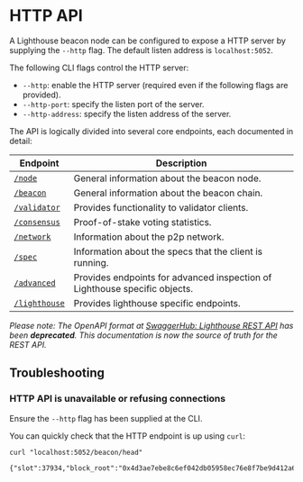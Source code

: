 # HTTP API

A Lighthouse beacon node can be configured to expose a HTTP server by supplying the `--http` flag. The default listen address is `localhost:5052`.

The following CLI flags control the HTTP server:

- `--http`: enable the HTTP server (required even if the following flags are
	provided).
- `--http-port`: specify the listen port of the server.
- `--http-address`: specify the listen address of the server.

The API is logically divided into several core endpoints, each documented in
detail:

Endpoint | Description |
| --- | -- |
[`/node`](./http/node.md) | General information about the beacon node.
[`/beacon`](./http/beacon.md) | General information about the beacon chain.
[`/validator`](./http/validator.md) | Provides functionality to validator clients.
[`/consensus`](./http/consensus.md) | Proof-of-stake voting statistics.
[`/network`](./http/network.md) | Information about the p2p network.
[`/spec`](./http/spec.md) | Information about the specs that the client is running.
[`/advanced`](./http/advanced.md) | Provides endpoints for advanced inspection of Lighthouse specific objects.
[`/lighthouse`](./http/lighthouse.md) | Provides lighthouse specific endpoints.

_Please note: The OpenAPI format at
[SwaggerHub: Lighthouse REST
API](https://app.swaggerhub.com/apis-docs/spble/lighthouse_rest_api/0.2.0) has
been **deprecated**. This documentation is now the source of truth for the REST API._

## Troubleshooting

### HTTP API is unavailable or refusing connections

Ensure the `--http` flag has been supplied at the CLI.

You can quickly check that the HTTP endpoint is up using `curl`:

```
curl "localhost:5052/beacon/head"

{"slot":37934,"block_root":"0x4d3ae7ebe8c6ef042db05958ec76e8f7be9d412a67a0defa6420a677249afdc7","state_root":"0x1c86b13ffc70a41e410eccce20d33f1fe59d148585ea27c2afb4060f75fe6be2","finalized_slot":37856,"finalized_block_root":"0xbdae152b62acef1e5c332697567d2b89e358628790b8273729096da670b23e86","justified_slot":37888,"justified_block_root":"0x01c2f516a407d8fdda23cad4ed4381e4ab8913d638f935a2fe9bd00d6ced5ec4","previous_justified_slot":37856,"previous_justified_block_root":"0xbdae152b62acef1e5c332697567d2b89e358628790b8273729096da670b23e86"}
```
